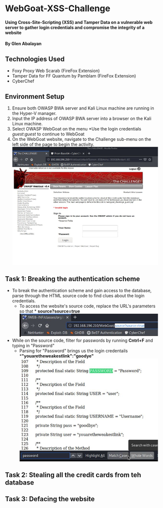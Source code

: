 # WebGoat-XSS-Challenge
#### Using Cross-Site-Scripting (XSS) and Tamper Data on a vulnerable web server to gather login credentials and compromise the integrity of a website
#### By Glen Abalayan
## Technologies Used
* Foxy Proxy Web Scarab (FireFox Extension)
* Tamper Data for FF Quantum by Pamblam (FireFox Extension)
* CyberChef
## Environment Setup
1. Ensure both OWASP BWA server and Kali Linux machine are running in the Hyper-V manager.
2. Input the IP address of OWASP BWA server into a browser on the Kali Linux machine.
3. Select OWASP WebGoat on the menu
	*Use the login credentials _guest_:_guest_ to continue to WebGoat
4. On the WebGoat website, navigate to the Challenge sub-menu on the left side of the page to begin the activity.
![](Images/1-Navigated-to-WebGoat-Challenge-Page.JPG)
## Task 1: Breaking the authentication scheme
* To break the authentication scheme and gain access to the database, parse through the HTML source code to find clues about the login credentials.
	* To access the website's source code, replace the URL's parameters so that * __source?source=true__
	![](Images/2-Appendeds%20UIRL%20to%20read%20source%20code.JPG)
* While on the source code, filter for passwords by running **Cntrl+F** and typing in "Password"
	*  Parsing for "Password" brings us the login credentails 
	*__"youaretheweakestlink":"goodye"__
	![](Images/3-Cntrl-F-for-password-and-found-user-credentials-on-page.JPG)
## Task 2: Stealing all the credit cards from teh database
## Task 3: Defacing the website
